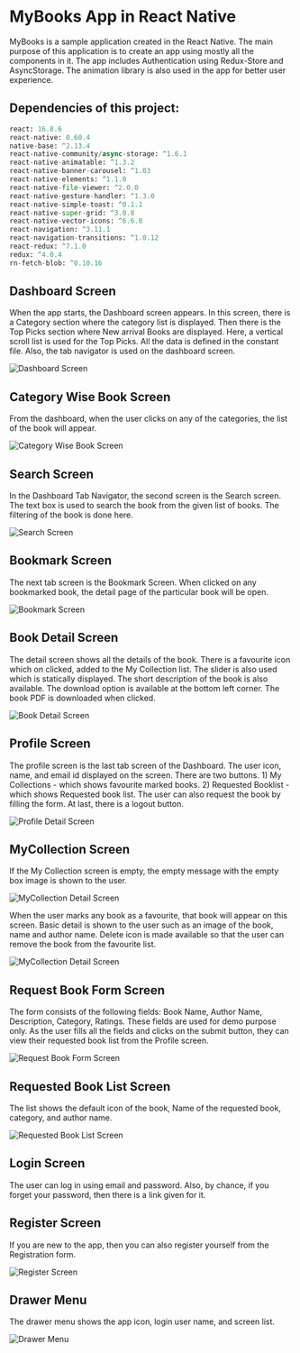 # MyBooks App in React Native

MyBooks is a sample application created in the React Native. The main purpose of this application is to create an app using mostly all the components in it. The app includes Authentication using Redux-Store and AsyncStorage. The animation library is also used in the app for better user experience.


## Dependencies of this project:

```python
react: 16.8.6
react-native: 0.60.4
native-base: ^2.13.4
react-native-community/async-storage: ^1.6.1
react-native-animatable: ^1.3.2
react-native-banner-carousel: ^1.03 
react-native-elements: ^1.1.0
react-native-file-viewer: ^2.0.0
react-native-gesture-handler: ^1.3.0
react-native-simple-toast: ^0.1.1
react-native-super-grid: ^3.0.8
react-native-vector-icons: ^6.6.0
react-navigation: ^3.11.1
react-navigation-transitions: ^1.0.12
react-redux: ^7.1.0
redux: ^4.0.4
rn-fetch-blob: ^0.10.16
```

## Dashboard Screen
When the app starts, the Dashboard screen appears. In this screen, there is a Category section where the category list is displayed. Then there is the Top Picks section where New arrival Books are displayed. Here, a vertical scroll list is used for the Top Picks. All the data is defined in the constant file. Also, the tab navigator is used on the dashboard screen.

![Dashboard Screen](https://github.com/purvangvasani/react-native-mybooks-app/blob/master/src/screenshots/Dashboard.png?raw=true)

## Category Wise Book Screen

From the dashboard, when the user clicks on any of the categories, the list of the book will appear.

![Category Wise Book Screen](https://github.com/purvangvasani/react-native-mybooks-app/blob/master/src/screenshots/CategoryWiseBooks.png?raw=true)

## Search Screen

In the Dashboard Tab Navigator, the second screen is the Search screen. The text box is used to search the book from the given list of books. The filtering of the book is done here.

![Search Screen](https://github.com/purvangvasani/react-native-mybooks-app/blob/master/src/screenshots/SearchingScreen.png?raw=true)

## Bookmark Screen

The next tab screen is the Bookmark Screen. When clicked on any bookmarked book, the detail page of the particular book will be open. 

![Bookmark Screen](https://github.com/purvangvasani/react-native-mybooks-app/blob/master/src/screenshots/BookmarkScreen.png?raw=true)

## Book Detail Screen

The detail screen shows all the details of the book. There is a favourite icon which on clicked, added to the My Collection list. The slider is also used which is statically displayed. The short description of the book is also available. The download option is available at the bottom left corner. The book PDF is downloaded when clicked.

![Book Detail Screen](https://github.com/purvangvasani/react-native-mybooks-app/blob/master/src/screenshots/BookDetailScreen.png?raw=true)

## Profile Screen

The profile screen is the last tab screen of the Dashboard. The user icon, name, and email id displayed on the screen. There are two buttons. 1) My Collections - which shows favourite marked books. 2) Requested Booklist - which shows Requested book list. The user can also request the book by filling the form. At last, there is a logout button.

![Profile Detail Screen](https://github.com/purvangvasani/react-native-mybooks-app/blob/master/src/screenshots/ProfileScreen.png?raw=true)

## MyCollection Screen

If the My Collection screen is empty, the empty message with the empty box image is shown to the user.

![MyCollection Detail Screen](https://github.com/purvangvasani/react-native-mybooks-app/blob/master/src/screenshots/MyCollectionScreen.png?raw=true)

When the user marks any book as a favourite, that book will appear on this screen. Basic detail is shown to the user such as an image of the book, name and author name. Delete icon is made available so that the user can remove the book from the favourite list.

![MyCollection Detail Screen](https://github.com/purvangvasani/react-native-mybooks-app/blob/master/src/screenshots/CollectionList.png?raw=true)

## Request Book Form Screen

The form consists of the following fields:
Book Name, 
Author Name, 
Description, 
Category, 
Ratings. 
These fields are used for demo purpose only. As the user fills all the fields and clicks on the submit button, they can view their requested book list from the Profile screen.


![Request Book Form Screen](https://github.com/purvangvasani/react-native-mybooks-app/blob/master/src/screenshots/RequestBookScreen.png?raw=true)

## Requested Book List Screen

The list shows the default icon of the book, Name of the requested book, category, and author name.


![Requested Book List Screen](https://github.com/purvangvasani/react-native-mybooks-app/blob/master/src/screenshots/RequestedBookList.png?raw=true)

## Login Screen

The user can log in using email and password. Also, by chance, if you forget your password, then there is a link given for it. 

## Register Screen

If you are new to the app, then you can also register yourself from the Registration form.

![Register Screen](https://github.com/purvangvasani/react-native-mybooks-app/blob/master/src/screenshots/RegisterScreen.png?raw=true)

## Drawer Menu

The drawer menu shows the app icon, login user name, and screen list.

![Drawer Menu](https://github.com/purvangvasani/react-native-mybooks-app/blob/master/src/screenshots/DrawerNavigator.png?raw=true)
